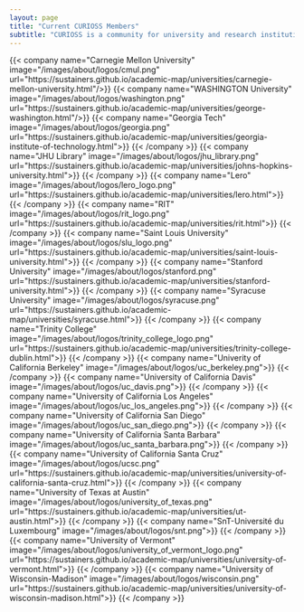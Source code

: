 ```yaml
---
layout: page
title: "Current CURIOSS Members"
subtitle: "CURIOSS is a community for university and research institution OSPOs"
---
```

  <div class="container">
    <div class="row justify-content-center">
      {{< company name="Carnegie Mellon University" image="/images/about/logos/cmul.png" url="https://sustainers.github.io/academic-map/universities/carnegie-mellon-university.html"/>}}
      {{< company name="WASHINGTON University" image="/images/about/logos/washington.png" url="https://sustainers.github.io/academic-map/universities/george-washington.html"/>}}
      {{< company name="Georgia Tech" image="/images/about/logos/georgia.png" url="https://sustainers.github.io/academic-map/universities/georgia-institute-of-technology.html">}}
      {{< /company >}}
      {{< company name="JHU Library" image="/images/about/logos/jhu_library.png" url="https://sustainers.github.io/academic-map/universities/johns-hopkins-university.html">}}
      {{< /company >}}
      {{< company name="Lero" image="/images/about/logos/lero_logo.png" url="https://sustainers.github.io/academic-map/universities/lero.html">}}
      {{< /company >}}
      {{< company name="RIT" image="/images/about/logos/rit_logo.png" url="https://sustainers.github.io/academic-map/universities/rit.html">}}
      {{< /company >}}
      {{< company name="Saint Louis University" image="/images/about/logos/slu_logo.png" url="https://sustainers.github.io/academic-map/universities/saint-louis-university.html">}}
      {{< /company >}}
      {{< company name="Stanford University" image="/images/about/logos/stanford.png" url="https://sustainers.github.io/academic-map/universities/stanford-university.html">}}
      {{< /company >}}
      {{< company name="Syracuse University" image="/images/about/logos/syracuse.png" url="https://sustainers.github.io/academic-map/universities/syracuse.html">}}
      {{< /company >}}
      {{< company name="Trinity College" image="/images/about/logos/trinity_college_logo.png" url="https://sustainers.github.io/academic-map/universities/trinity-college-dublin.html">}}
      {{< /company >}}
      {{< company name="Univerity of California Berkeley" image="/images/about/logos/uc_berkeley.png">}}
      {{< /company >}}
      {{< company name="University of California Davis" image="/images/about/logos/uc_davis.png">}}
      {{< /company >}}
      {{< company name="University of California Los Angeles" image="/images/about/logos/uc_los_angeles.png">}}
      {{< /company >}}
      {{< company name="University of California San Diego" image="/images/about/logos/uc_san_diego.png">}}
      {{< /company >}}
      {{< company name="University of California Santa Barbara" image="/images/about/logos/uc_santa_barbara.png">}}
      {{< /company >}}
      {{< company name="University of California Santa Cruz" image="/images/about/logos/ucsc.png" url="https://sustainers.github.io/academic-map/universities/university-of-california-santa-cruz.html">}}
      {{< /company >}} 
      {{< company name="University of Texas at Austin" image="/images/about/logos/university_of_texas.png" url="https://sustainers.github.io/academic-map/universities/ut-austin.html">}}
      {{< /company >}}
      {{< company name="SnT-Université du Luxembourg" image="/images/about/logos/snt.png">}}
      {{< /company >}}
      {{< company name="University of Vermont" image="/images/about/logos/university_of_vermont_logo.png" url="https://sustainers.github.io/academic-map/universities/university-of-vermont.html">}}
      {{< /company >}}
      {{< company name="University of Wisconsin-Madison" image="/images/about/logos/wisconsin.png" url="https://sustainers.github.io/academic-map/universities/university-of-wisconsin-madison.html">}}
      {{< /company >}}
    </div>
  </div>
